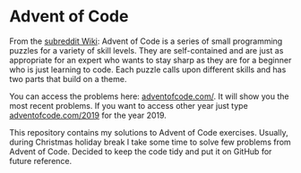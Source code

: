 # Advent of Code

From the [subreddit Wiki](https://www.reddit.com/r/adventofcode/wiki/index): Advent of Code is a series of small programming puzzles for a variety of skill levels. They are self-contained and are just as appropriate for an expert who wants to stay sharp as they are for a beginner who is just learning to code. Each puzzle calls upon different skills and has two parts that build on a theme.

You can access the problems here: [adventofcode.com/](https://adventofcode.com/). It will show you the most recent problems. If you want to access other year just type [adventofcode.com/2019](https://adventofcode.com/2019) for the year 2019.

This repository contains my solutions to Advent of Code exercises. Usually, during Christmas holiday break I take some time to solve few problems from Advent of Code. Decided to keep the code tidy and put it on GitHub for future reference. 

